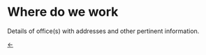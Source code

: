 # Where do we work

Details of office(s) with addresses and other pertinent information.

[←](readme.md)